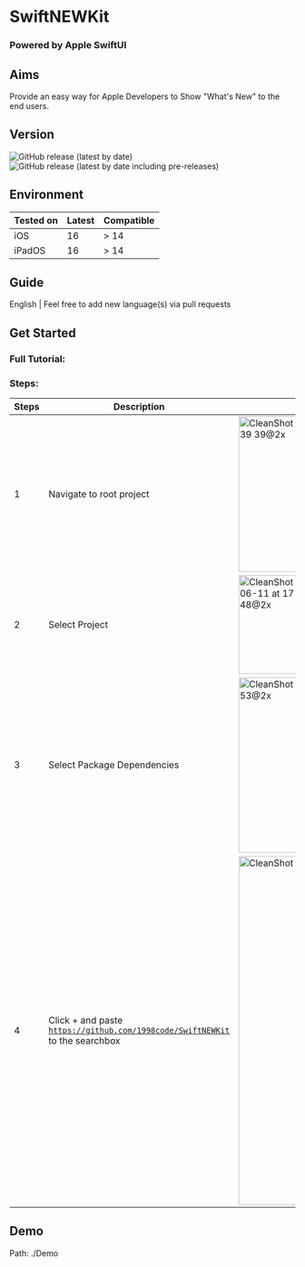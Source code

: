 # SwiftNEWKit
### Powered by Apple SwiftUI

## Aims
Provide an easy way for Apple Developers to Show "What's New" to the end users.

## Version
![GitHub release (latest by date)](https://img.shields.io/github/v/release/1998code/SwiftNEWKit?color=g&label=STABLE&style=for-the-badge)
![GitHub release (latest by date including pre-releases)](https://img.shields.io/github/v/release/1998code/SwiftNEWKit?color=green&include_prereleases&label=BETA&style=for-the-badge)

## Environment

Tested on | Latest | Compatible
--------- | ------ | ----------
iOS       | 16     | > 14
iPadOS    | 16     | > 14

## Guide
English | Feel free to add new language(s) via pull requests

## Get Started
### Full Tutorial: 

### Steps:
Steps | Description | Screenshot
------| ----------- | ----------
1 | Navigate to root project | <img width="274" alt="CleanShot 2022-06-11 at 17 39 39@2x" src="https://user-images.githubusercontent.com/54872601/173182521-27481cf2-c9bf-4f87-95cc-76f5d1c05094.png">
2 | Select Project | <img width="174" alt="CleanShot 2022-06-11 at 17 39 48@2x" src="https://user-images.githubusercontent.com/54872601/173182523-6a24c67a-8f27-4ef7-a3f4-ea63cfd8436f.png">
3 | Select Package Dependencies | <img width="309" alt="CleanShot 2022-06-11 at 17 39 53@2x" src="https://user-images.githubusercontent.com/54872601/173182526-e5660b7f-c50c-4173-81f5-83c10c514659.png">
4 | Click + and paste <code>https://github.com/1998code/SwiftNEWKit</code> to the searchbox | <img width="614" alt="CleanShot 2022-06-11 at 17 39 32@2x" src="https://user-images.githubusercontent.com/54872601/173182527-2a151198-7ac0-4735-8257-11580ada3d5e.png">

## Demo
Path: ./Demo
